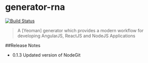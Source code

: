 # generator-rna
[![Build Status](https://travis-ci.org/gonzalovazquez/generator-rna.svg)](https://travis-ci.org/gonzalovazquez/generator-rna)
> A [Yeoman] generator which provides a modern workflow for developing AngularJS, ReactJS and NodeJS Applications

##Release Notes

- 0.1.3
Updated version of NodeGit

